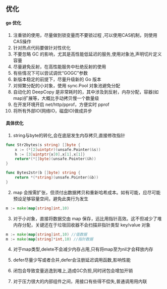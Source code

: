 ## 优化

#### go 优化

1. 注重锁的使用，尽量做到锁变量而不要锁过程 ,可以使用CAS机制，则使用CAS操作
2. 针对热点代码要做针对性优化
3. 不要忽略 GC 的影响，尤其是高性能低延迟的服务,使用对象池,声明切片定义容量
4. 尽量避免反射，在高性能服务中杜绝反射的使用
5. 有些情况下可以尝试调优“GOGC”参数
6. 新版本稳定的前提下，尽量升级新的 Go 版本
7. 对频繁分配的小对象，使用 sync.Pool 对象池避免分配
8. 自动化的 DeepCopy 是非常耗时的，其中涉及到反射，内存分配，容器(如 map)扩展等，大概比手动拷贝慢一个数量级
9. 在开发环境开启 net/http/pprof，方便实时 pprof
10. 将所有外部IO(网络IO，磁盘IO)做成异步

#### 具体优化
1. string与byte的转化,会在底层发生内存拷贝,直接修改指针

```go
func Str2bytes(s string) []byte {
	x := (*[2]uintptr)(unsafe.Pointer(&s))
	h := [3]uintptr{x[0],x[1],x[1]}
	return*(*[]byte)(unsafe.Pointer(&h))
}

func Bytes2str(b []byte) string {
	return *(*string)(unsafe.Pointer(&b))
}

```
2. map 会按需扩张，但须付出数据拷贝和重新哈希成本。如有可能，应尽可能预设足够容量空间，避免此类行为发生

```go
m := make(map[string]int,10)
```

3. 对于小对象，直接将数据交由 map 保存，远比用指针高效。这不但减少了堆内存分配，关键还在于垃圾回收器不会扫描非指针类型 key/value 对象

```go
m := make(map[string]int,10) //值数据
m := make(map[string]*int,10) //指针数据
```

4. 对于map类型,delete不会减少内存占用,只有将map至为nil才会释放内存

5. defer尽量少写或者合并,defer会注册延迟调用函数,影响性能

6. 闭包会导致变量逃逸到堆上,造成GC负担,同时闭包会增加开销

7. 对于压力很大的内部组件之间，用接口有些得不偿失,普通调用用内联

